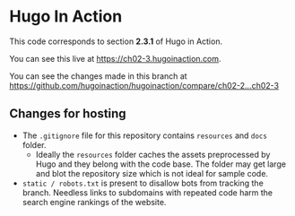 Hugo In Action
===============

This code corresponds to section **2.3.1** of Hugo in Action.

You can see this live at https://ch02-3.hugoinaction.com.

You can see the changes made in this branch at https://github.com/hugoinaction/hugoinaction/compare/ch02-2...ch02-3

Changes for hosting
--------------------

* The `.gitignore` file for this repository contains `resources` and `docs` folder.
  * Ideally the `resources` folder caches the assets preprocessed by Hugo and they belong with the code base. The folder may get large and blot the repository size which is not ideal for sample code.
* `static / robots.txt` is present to disallow bots from tracking the branch. Needless links to subdomains with repeated code harm the search engine rankings of the website.


